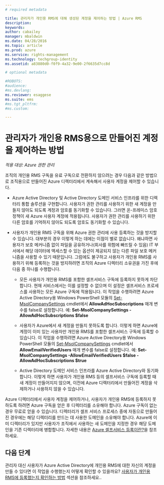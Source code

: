 ```yaml
---
# required metadata

title: 관리자가 개인용 RMS에 대해 생성된 계정을 제어하는 방법 | Azure RMS
description:
keywords:
author: cabailey
manager: mbaldwin
ms.date: 04/28/2016
ms.topic: article
ms.prod: azure
ms.service: rights-management
ms.technology: techgroup-identity
ms.assetid: a83880d0-f0f9-4a32-9e00-2f6635d7cc8d

# optional metadata

#ROBOTS:
#audience:
#ms.devlang:
ms.reviewer: esaggese
ms.suite: ems
#ms.tgt_pltfrm:
#ms.custom:

---
```




# 관리자가 개인용 RMS용으로 만들어진 계정을 제어하는 방법

*적용 대상: Azure 권한 관리*


조직의 개인용 RMS 구독을 유료 구독으로 전환하지 않으려는 경우 다음과 같은 방법으로 조직용으로 만들어진 Azure 디렉터리에서 계속해서 사용자 계정을 제어할 수 있습니다.

-   Azure Active Directory 및 Active Directory 도메인 서비스 인프라를 위한 디렉터리 통합 솔루션을 구현합니다. 사용자가 권한 관리를 사용하기 위한 새 계정을 만들지 않아도 되도록 계정과 암호를 동기화할 수 있습니다. 그러면 온-프레미스 암호 정책이 새 Azure 사용자 계정에 적용됩니다. 사용자가 권한 관리를 사용하기 위한 다른 암호를 기억하지 않아도 되도록 암호도 동기화할 수 있습니다.

-   사용자가 개인용 RMS 구독을 위해 Azure 권한 관리에 사용 등록하는 것을 방지할 수 있습니다. 대부분의 경우 이렇게 하는 데에는 이점이 별로 없습니다. 왜냐하면 사용자가 보호 메커니즘 없이 파일을 공유하거나(회사를 위험에 빠뜨릴 수 있음) IT 부서에서 해당 데이터에 액세스할 수 있는 옵션이 제공되지 않는 다른 파일 보호 메커니즘을 사용할 수 있기 때문입니다. 그럼에도 불구하고 사용자가 개인용 RMS를 사용하기 위해 등록하는 것을 방지하려면 조직의 Azure 디렉터리 소유권을 가진 후에 다음 중 하나를 수행합니다.

    -   모든 사용자가 개인용 RMS를 포함한 셀프서비스 구독에 등록하지 못하게 차단합니다.  현재 서비스에서는 이를 설정할 수 없으며 이 설정은 셀프서비스 프로세스를 사용하는 모든 Azure 구독에 적용됩니다. 이 작업을 수행하려면 Azure Active Directory용 Windows PowerShell 모듈의 [Set-MsolCompanySettings](http://technet.microsoft.com/library/dn194127.aspx) cmdlet에서 **AllowAdHocSubscriptions** 매개 변수를 false로 설정합니다. 예: **Set-MsolCompanySettings -AllowAdHocSubscriptions $false**

    -   사용자가 Azure에서 새 계정을 만들지 못하도록 합니다. 이렇게 하면 Azure에 계정이 이미 있는 사용자만 개인용 RMS를 포함한 셀프서비스 구독에 등록할 수 있습니다.  이 작업을 수행하려면 Azure Active Directory용 Windows PowerShell 모듈의 [Set-MsolCompanySettings](http://technet.microsoft.com/library/dn194127.aspx) cmdlet에서 **AllowEmailVerifiedUsers** 매개 변수를 false로 설정합니다. 예: **Set-MsolCompanySettings -AllowEmailVerifiedUsers $false -AllowAdHocSubscriptions $true**

    -   Active Directory 도메인 서비스 인프라를 Azure Active Directory와 동기화합니다. 이렇게 하면 사용자가 개인용 RMS 등의 셀프서비스 구독에 등록할 때 새 계정이 만들어지지 않으며, 이전에 Azure 디렉터리에서 만들어진 계정을 삭제하거나 사용하지 않을 수 있습니다.

Azure 디렉터리에서 사용자 계정을 제어하거나, 사용자가 개인용 RMS에 등록하지 못하도록 하려면 Azure 구독을 얻은 후 디렉터리를 소유해야 합니다. Azure 구독이 없는 경우 무료로 얻을 수 있습니다. 디렉터리가 셀프 서비스 프로세스 중에 자동으로 만들어진 경우에는 해당 디렉터리를 만드는 데 사용한 도메인을 소유해야 합니다. Azure에 이미 디렉터리가 있지만 사용자가 조직에서 사용하는 새 도메인을 지정한 경우 해당 도메인을 기존 디렉터리에 병합합니다. 자세한 내용은 [Azure 셀프서비스 등록이란?](https://azure.microsoft.com/documentation/articles/active-directory-self-service-signup/)을 참조하세요.


## 다음 단계

관리자 대신 사용자가 Azure Active Directory에 개인용 RMS에 대한 자신의 계정을 만들 수 있다면 이 작업을 수행했는지 어떻게 확인할 수 있을까요?  [사용자가 개인용 RMS에 등록했는지 확인하는 방법](rms-for-individuals-identify-sign-up.md) 섹션을 참조하세요..


<!--HONumber=Apr16_HO4-->


